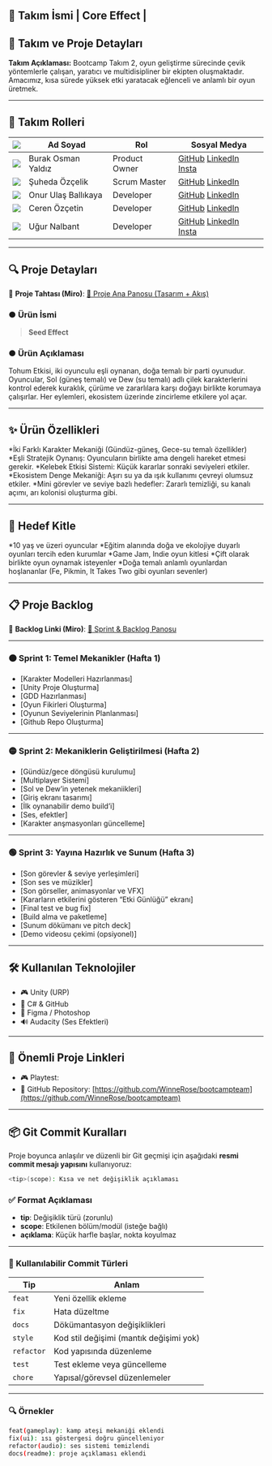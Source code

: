 ## 🚀 Takım İsmi | Core Effect |


## 📌 Takım ve Proje Detayları

**Takım Açıklaması:**
Bootcamp Takım 2, oyun geliştirme sürecinde çevik yöntemlerle çalışan, yaratıcı ve multidisipliner bir ekipten oluşmaktadır. Amacımız, kısa sürede yüksek etki yaratacak eğlenceli ve anlamlı bir oyun üretmek.

---

## 👥 Takım Rolleri

| ![](https://placehold.co/60x60) | **Ad Soyad**        | **Rol**       | **Sosyal Medya**                     |
| ------------------------------- | ------------------- | ------------- | ------------------------------------ |
| ![](https://placehold.co/60x60) | Burak Osman Yaldız  | Product Owner | [GitHub](#) [LinkedIn](#) [Insta](#) |
| ![](https://placehold.co/60x60) | Şuheda Özçelik      | Scrum Master  | [GitHub](#) [LinkedIn](#)            |
| ![](https://placehold.co/60x60) | Onur Ulaş Ballıkaya | Developer     | [GitHub](#) [LinkedIn](#)            |
| ![](https://placehold.co/60x60) | Ceren Özçetin       | Developer     | [GitHub](#) [LinkedIn](#)            |
| ![](https://placehold.co/60x60) | Uğur Nalbant        | Developer     | [GitHub](#) [LinkedIn](#) [Insta](#) |

---

## 🔍 Proje Detayları

🧠 **Proje Tahtası (Miro)**:
[🔗 Proje Ana Panosu (Tasarım + Akış)](https://miro.com/app/board/uXjVIme46PA=/?share_link_id=332397352807)

### ● Ürün İsmi

> **Seed Effect**

### ● Ürün Açıklaması

Tohum Etkisi, iki oyunculu eşli oynanan, doğa temalı bir parti oyunudur. Oyuncular, Sol (güneş temalı) ve Dew (su temalı) adlı çilek karakterlerini kontrol ederek kuraklık, çürüme ve zararlılara karşı doğayı birlikte korumaya çalışırlar. Her eylemleri, ekosistem üzerinde zincirleme etkilere yol açar.

---

## ✨ Ürün Özellikleri

*İki Farklı Karakter Mekaniği (Gündüz-güneş, Gece-su temalı özellikler)
*Eşli Stratejik Oynanış: Oyuncuların birlikte ama dengeli hareket etmesi gerekir.
*Kelebek Etkisi Sistemi: Küçük kararlar sonraki seviyeleri etkiler.
*Ekosistem Denge Mekaniği: Aşırı su ya da ışık kullanımı çevreyi olumsuz etkiler.
*Mini görevler ve seviye bazlı hedefler: Zararlı temizliği, su kanalı açımı, arı kolonisi oluşturma gibi.


---

## 🎯 Hedef Kitle

*10 yaş ve üzeri oyuncular
*Eğitim alanında doğa ve ekolojiye duyarlı oyunları tercih eden kurumlar
*Game Jam, Indie oyun kitlesi
*Çift olarak birlikte oyun oynamak isteyenler
*Doğa temalı anlamlı oyunlardan hoşlananlar (Fe, Pikmin, It Takes Two gibi oyunları sevenler)

---

## 📋 Proje Backlog

📌 **Backlog Linki (Miro)**:
[📌 Sprint & Backlog Panosu](https://miro.com/app/board/uXjVIk6Cir0=/?share_link_id=838988985820)

---

### 🟠 Sprint 1: Temel Mekanikler (Hafta 1)

* \[Karakter Modelleri Hazırlanması]
* \[Unity Proje Oluşturma]
* \[GDD Hazırlanması]
* \[Oyun Fikirleri Oluşturma]
* \[Oyunun Seviyelerinin Planlanması]
* \[Github Repo Oluşturma]

---

### 🟡 Sprint 2: Mekaniklerin Geliştirilmesi (Hafta 2)

* \[Gündüz/gece döngüsü kurulumu]
* \[Multiplayer Sistemi]
* \[Sol ve Dew’in yetenek mekaniikleri]
* \[Giriş ekranı tasarımı]
* \[İlk oynanabilir demo build’i]
* \[Ses, efektler]
* \[Karakter anşmasyonları güncelleme]

---

### 🟢 Sprint 3: Yayına Hazırlık ve Sunum (Hafta 3)

* \[Son görevler & seviye yerleşimleri]
* \[Son ses ve müzikler]
* \[Son görseller, animasyonlar ve VFX]
* \[Kararların etkilerini gösteren “Etki Günlüğü” ekranı]
* \[Final test ve bug fix]
* \[Build alma ve paketleme]
* \[Sunum dökümanı ve pitch deck]
* \[Demo videosu çekimi (opsiyonel)]
  
---

## 🛠️ Kullanılan Teknolojiler

* 🎮 Unity (URP)
* 🧠 C# & GitHub
* 🎨 Figma / Photoshop
* 🔊 Audacity (Ses Efektleri)

---

## 🔗 Önemli Proje Linkleri

* 🎮 Playtest: [](#)
* 📁 GitHub Repository: [https://github.com/WinneRose/bootcampteam](https://github.com/WinneRose/bootcampteam)

---

## 📦 Git Commit Kuralları

Proje boyunca anlaşılır ve düzenli bir Git geçmişi için aşağıdaki **resmi commit mesajı yapısını** kullanıyoruz:

```bash
<tip>(scope): Kısa ve net değişiklik açıklaması
```

### ✅ Format Açıklaması

* **tip**: Değişiklik türü (zorunlu)
* **scope**: Etkilenen bölüm/modül (isteğe bağlı)
* **açıklama**: Küçük harfle başlar, nokta koyulmaz

---

### 🎯 Kullanılabilir Commit Türleri

| Tip        | Anlam                                   |
| ---------- | --------------------------------------- |
| `feat`     | Yeni özellik ekleme                     |
| `fix`      | Hata düzeltme                           |
| `docs`     | Dökümantasyon değişiklikleri            |
| `style`    | Kod stil değişimi (mantık değişimi yok) |
| `refactor` | Kod yapısında düzenleme                 |
| `test`     | Test ekleme veya güncelleme             |
| `chore`    | Yapısal/görevsel düzenlemeler           |

---

### 🔍 Örnekler

```bash
feat(gameplay): kamp ateşi mekaniği eklendi
fix(ui): ısı göstergesi doğru güncelleniyor
refactor(audio): ses sistemi temizlendi
docs(readme): proje açıklaması eklendi
```
